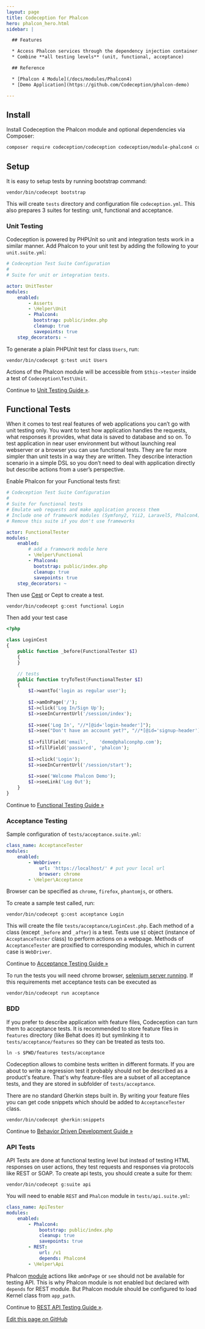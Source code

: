 ```yaml
---
layout: page
title: Codeception for Phalcon
hero: phalcon_hero.html
sidebar: |

  ## Features

  * Access Phalcon services through the dependency injection container: `$I->grabService(...)`
  * Combine **all testing levels** (unit, functional, acceptance)

  ## Reference

  * [Phalcon 4 Module](/docs/modules/Phalcon4)
  * [Demo Application](https://github.com/Codeception/phalcon-demo)

---
```


## Install

Install Codeception the Phalcon module and optional dependencies via Composer:

```bash
composer require codeception/codeception codeception/module-phalcon4 codeception/module-phpbrowser codeception/module-asserts --dev
```

## Setup

It is easy to setup tests by running bootstrap command:

```
vendor/bin/codecept bootstrap
```

This will create `tests` directory and configuration file `codeception.yml`. This also prepares 3 suites for testing: unit, functional and acceptance.

### Unit Testing

Codeception is powered by PHPUnit so unit and integration tests work in a similar manner. Add Phalcon to your unit test by adding the following to your `unit.suite.yml`:
```yaml
# Codeception Test Suite Configuration
#
# Suite for unit or integration tests.

actor: UnitTester
modules:
    enabled:
        - Asserts
        - \Helper\Unit
        - Phalcon4:
          bootstrap: public/index.php
          cleanup: true
          savepoints: true
    step_decorators: ~
```

To generate a plain PHPUnit test for class `Users`, run:

```
vendor/bin/codecept g:test unit Users
```

Actions of the Phalcon module will be accessible from `$this->tester` inside a test of `Codeception\Test\Unit`.

<div class="alert alert-warning">
  <span class="glyphicon glyphicon-info-sign" aria-hidden="true"></span>
  Continue to <a href="https://codeception.com/docs/05-UnitTests">Unit Testing Guide &raquo;</a>.
</div>

## Functional Tests

When it comes to test real features of web applications you can’t go with unit testing only. You want to test how application handles the requests, what responses it provides, what data is saved to database and so on. To test application in near user environment but without launching real webserver or a browser you can use functional tests. They are far more simpler than unit tests in a way they are written. They describe interaction scenario in a simple DSL so you don’t need to deal with application directly but describe actions from a user’s perspective.

Enable Phalcon for your Functional tests first:

```yaml
# Codeception Test Suite Configuration
#
# Suite for functional tests
# Emulate web requests and make application process them
# Include one of framework modules (Symfony2, Yii2, Laravel5, Phalcon4) to use it
# Remove this suite if you don't use frameworks

actor: FunctionalTester
modules:
    enabled:
        # add a framework module here
        - \Helper\Functional
        - Phalcon4:
          bootstrap: public/index.php
          cleanup: true
          savepoints: true
    step_decorators: ~        
```

Then use [Cest](https://codeception.com/docs/07-AdvancedUsage) or Cept to create a test.
```
vendor/bin/codecept g:cest functional Login
```
Then add your test case
```php
<?php 

class LoginCest
{
    public function _before(FunctionalTester $I)
    {
    }

    // tests
    public function tryToTest(FunctionalTester $I)
    {
        $I->wantTo('login as regular user');
        
        $I->amOnPage('/');
        $I->click('Log In/Sign Up');
        $I->seeInCurrentUrl('/session/index');
        
        $I->see('Log In', "//*[@id='login-header']");
        $I->see("Don't have an account yet?", "//*[@id='signup-header']");
        
        $I->fillField('email',    'demo@phalconphp.com');
        $I->fillField('password', 'phalcon');
        
        $I->click('Login');
        $I->seeInCurrentUrl('/session/start');
        
        $I->see('Welcome Phalcon Demo');
        $I->seeLink('Log Out');
    }
}
```

<div class="alert alert-warning">
  <span class="glyphicon glyphicon-info-sign" aria-hidden="true"></span>
  Continue to <a href="https://codeception.com/docs/04-FunctionalTests">Functional Testing Guide &raquo;</a>
</div>

### Acceptance Testing

Sample configuration of `tests/acceptance.suite.yml`:

```yaml
class_name: AcceptanceTester
modules:
    enabled:
        - WebDriver:
            url: 'https://localhost/' # put your local url
            browser: chrome
        - \Helper\Acceptance            
```

Browser can be specified as `chrome`, `firefox`, `phantomjs`, or others. 

To create a sample test called, run:

```
vendor/bin/codecept g:cest acceptance Login
```

This will create the file `tests/acceptance/LoginCest.php`. Each method of a class (except `_before` and `_after`) is a test. Tests use `$I` object (instance of `AcceptanceTester` class) to perform actions on a webpage. Methods of `AcceptanceTester` are proxified to corresponding modules, which in current case is `WebDriver`. 

<div class="alert alert-warning">
  <span class="glyphicon glyphicon-info-sign" aria-hidden="true"></span>
  Continue to <a href="https://codeception.com/docs/03-AcceptanceTests">Acceptance Testing Guide &raquo;</a>
</div>

To run the tests you will need chrome browser, [selenium server running](https://codeception.com/docs/modules/WebDriver#Selenium). If this requirements met acceptance tests can be executed as

```
vendor/bin/codecept run acceptance
```

### BDD

If you prefer to describe application with feature files, Codeception can turn them to acceptance tests. It is recommended to store feature files in `features` directory (like Behat does it) but symlinking it to `tests/acceptance/features` so they can be treated as tests too. 

```
ln -s $PWD/features tests/acceptance
```

Codeception allows to combine tests written in different formats. If you are about to write a regression test it probably should not be described as a product's feature. That's why feature-files are a subset of all acceptance tests, and they are stored in subfolder of `tests/acceptance`. 

There are no standard Gherkin steps built in. By writing your feature files you can get code snippets which should be added to `AcceptanceTester` class. 

```
vendor/bin/codecept gherkin:snippets
```

<div class="alert alert-warning">
  <span class="glyphicon glyphicon-info-sign" aria-hidden="true"></span>
  Continue to <a href="https://codeception.com/docs/07-BDD">Behavior Driven Development Guide &raquo;</a>
</div>

### API Tests

API Tests are done at functional testing level but instead of testing HTML responses on user actions, they test requests and responses via protocols like REST or SOAP. To create api tests, you should create a suite for them:

```
vendor/bin/codecept g:suite api
```

You will need to enable `REST` and `Phalcon` module in `tests/api.suite.yml`:

```yaml
class_name: ApiTester
modules:
    enabled:
        - Phalcon4:
            bootstrap: public/index.php
            cleanup: true
            savepoints: true
        - REST:
            url: /v1
            depends: Phalcon4
        - \Helper\Api
```

Phalcon [module](/docs/modules/Phalcon4) actions like `amOnPage` or `see` should not be available for testing API. This is why Phalcon module is not enabled but declared with `depends` for REST module. But Phalcon module should be configured to load Kernel class from `app_path`.


<div class="alert alert-warning">
  <span class="glyphicon glyphicon-info-sign" aria-hidden="true"></span>
  Continue to <a href="https://codeception.com/docs/10-APITesting#REST-API">REST API Testing Guide &raquo;</a>.
</div>

[Edit this page on GitHub](https://github.com/Codeception/codeception.github.com/blob/master/for/phalcon.md)

